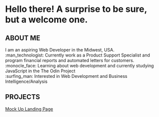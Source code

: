 <h1> Hello there! A surprise to be sure, but a welcome one. </h1>

<h2> ABOUT ME </h2>
I am an aspiring Web Developer in the Midwest, USA.
<br>
:man_technologist: Currently work as a Product Support Specialist and program financial reports and automated letters for customers.
<br>
:monocle_face: Learning about web development and currently studying JavaScript in the The Odin Project
<br>
:surfing_man: Interested in Web Development and Business Intelligence/Analysis
<br>

<h2> PROJECTS </h2>
<a href="https://jlsolito.github.io/TOP-LandingPage/">Mock Up Landing Page</a>




